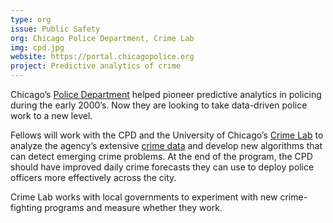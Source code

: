 ```yaml
---
type: org
issue: Public Safety
org: Chicago Police Department, Crime Lab
img: cpd.jpg
website: https://portal.chicagopolice.org
project: Predictive analytics of crime
---
```

Chicago’s [Police Department](https://portal.chicagopolice.org) helped pioneer predictive analytics in policing during the early 2000’s. Now they are looking to take data-driven police work to a new level. 

Fellows will work with the CPD and the University of Chicago’s [Crime Lab](http://crimelab.uchicago.edu) to analyze the agency’s extensive [crime data](https://data.cityofchicago.org/Public-Safety/Crimes-2001-to-present/ijzp-q8t2) and develop new algorithms that can detect emerging crime problems. At the end of the program, the CPD should have improved daily crime forecasts they can use to deploy police officers more effectively across the city. 

Crime Lab works with local governments to experiment with new crime-fighting programs and measure whether they work.